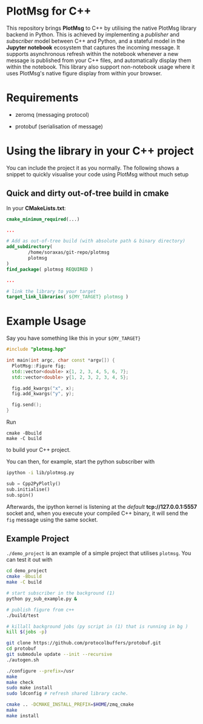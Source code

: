 # PlotMsg for C++

This repository brings **PlotMsg** to C++ by utilising the native PlotMsg library backend in Python. This is achieved by implementing a *publisher* and *subscriber* model between C++ and Python, and a stateful model in the **Jupyter notebook** ecosystem that captures the incoming message. It supports asynchronous refresh within the notebook whenever a new message is published from your C++ files, and automatically display them within the notebook. This library also support non-notebook usage where it uses PlotMsg's native figure display from within your browser.

# Requirements

- zeromq (messaging protocol)

- protobuf (serialisation of message)

# Using the library in your C++ project

You can include the project it as you normally. The following shows a snippet to quickly visualise your code using PlotMsg without much setup

## Quick and dirty out-of-tree build in cmake

In your **CMakeLists.txt**:

```cmake
cmake_minimum_required(...)

...

# Add as out-of-tree build (with absolute path & binary directory)
add_subdirectory(
        /home/soraxas/git-repo/plotmsg
        plotmsg
)
find_package( plotmsg REQUIRED )

...

# link the library to your target
target_link_libraries( ${MY_TARGET} plotmsg )
```

# Example Usage

Say you have something like this in your `${MY_TARGET}`

```cpp
#include "plotmsg.hpp"

int main(int argc, char const *argv[]) {
  PlotMsg::Figure fig;
  std::vector<double> x{1, 2, 3, 4, 5, 6, 7};
  std::vector<double> y{1, 2, 3, 2, 3, 4, 5};

  fig.add_kwargs("x", x);
  fig.add_kwargs("y", y);

  fig.send();
}
```

Run

```shell
cmake -Bbuild
make -C build
```

to build your C++ project.

You can then, for example, start the python subscriber with

```sh
ipython -i lib/plotmsg.py
```

```python
sub = Cpp2PyPlotly()
sub.initialise()
sub.spin()
```

Afterwards, the ipython kernel is listening at the *default* **tcp://127.0.0.1:5557** socket and, when you execute your compiled C++ binary, it will send the `fig` message using the same socket.

## Example Project

`./demo_project` is an example of a simple project that utilises `plotmsg`. You can 
test 
it out with

```sh
cd demo_project
cmake -Bbuild
make -C build

# start subscriber in the background (1)
python py_sub_example.py &

# publish figure from c++
./build/test

# killall background jobs (py script in (1) that is running in bg )
kill $(jobs -p)
```


```sh
git clone https://github.com/protocolbuffers/protobuf.git
cd protobuf
git submodule update --init --recursive
./autogen.sh

./configure --prefix=/usr
make
make check
sudo make install
sudo ldconfig # refresh shared library cache.

```

```sh
cmake .. -DCMAKE_INSTALL_PREFIX=$HOME/zmq_cmake
make
make install
```
